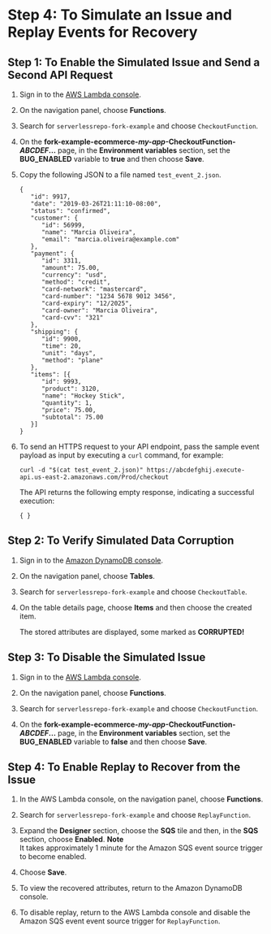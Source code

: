 # Step 4: To Simulate an Issue and Replay Events for Recovery<a name="simulate-issue-replay-events-for-recovery"></a>

## Step 1: To Enable the Simulated Issue and Send a Second API Request<a name="enable-simulated-issue-send-second-api-request"></a>

1. Sign in to the [AWS Lambda console](https://console.aws.amazon.com/lambda/)\.

1. On the navigation panel, choose **Functions**\.

1. Search for `serverlessrepo-fork-example` and choose `CheckoutFunction`\.

1. On the **fork\-example\-ecommerce\-*my\-app*\-CheckoutFunction\-*ABCDEF*\.\.\.** page, in the **Environment variables** section, set the **BUG\_ENABLED** variable to **true** and then choose **Save**\.

1. Copy the following JSON to a file named `test_event_2.json`\.

   ```
   {
      "id": 9917,
      "date": "2019-03-26T21:11:10-08:00",
      "status": "confirmed",
      "customer": {
         "id": 56999,
         "name": "Marcia Oliveira",
         "email": "marcia.oliveira@example.com"
      },
      "payment": {
         "id": 3311,
         "amount": 75.00,
         "currency": "usd",
         "method": "credit",
         "card-network": "mastercard",
         "card-number": "1234 5678 9012 3456",
         "card-expiry": "12/2025",
         "card-owner": "Marcia Oliveira",
         "card-cvv": "321"
      },
      "shipping": {
         "id": 9900,
         "time": 20,
         "unit": "days",
         "method": "plane"
      },
      "items": [{
         "id": 9993,
         "product": 3120,
         "name": "Hockey Stick",
         "quantity": 1,
         "price": 75.00,
         "subtotal": 75.00
      }]
   }
   ```

1. To send an HTTPS request to your API endpoint, pass the sample event payload as input by executing a `curl` command, for example:

   ```
   curl -d "$(cat test_event_2.json)" https://abcdefghij.execute-api.us-east-2.amazonaws.com/Prod/checkout
   ```

   The API returns the following empty response, indicating a successful execution:

   ```
   { }
   ```

## Step 2: To Verify Simulated Data Corruption<a name="verify-simulated-data-corruption"></a>

1. Sign in to the [Amazon DynamoDB console](https://console.aws.amazon.com/dynamodb/)\.

1. On the navigation panel, choose **Tables**\.

1. Search for `serverlessrepo-fork-example` and choose `CheckoutTable`\.

1. On the table details page, choose **Items** and then choose the created item\.

   The stored attributes are displayed, some marked as **CORRUPTED\!**

## Step 3: To Disable the Simulated Issue<a name="disable-simulated-issue"></a>

1. Sign in to the [AWS Lambda console](https://console.aws.amazon.com/lambda/)\.

1. On the navigation panel, choose **Functions**\.

1. Search for `serverlessrepo-fork-example` and choose `CheckoutFunction`\.

1. On the **fork\-example\-ecommerce\-*my\-app*\-CheckoutFunction\-*ABCDEF*\.\.\.** page, in the **Environment variables** section, set the **BUG\_ENABLED** variable to **false** and then choose **Save**\.

## Step 4: To Enable Replay to Recover from the Issue<a name="enable-replay-recover-from-simulated-issue"></a>

1. In the AWS Lambda console, on the navigation panel, choose **Functions**\.

1. Search for `serverlessrepo-fork-example` and choose `ReplayFunction`\.

1. Expand the **Designer** section, choose the **SQS** tile and then, in the **SQS** section, choose **Enabled**\.
**Note**  
It takes approximately 1 minute for the Amazon SQS event source trigger to become enabled\.

1. Choose **Save**\.

1. To view the recovered attributes, return to the Amazon DynamoDB console\.

1. To disable replay, return to the AWS Lambda console and disable the Amazon SQS event event source trigger for `ReplayFunction`\.